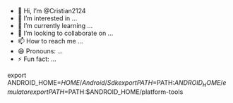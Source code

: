 - 👋 Hi, I’m @Cristian2124
- 👀 I’m interested in ...
- 🌱 I’m currently learning ...
- 💞️ I’m looking to collaborate on ...
- 📫 How to reach me ...
- 😄 Pronouns: ...
- ⚡ Fun fact: ...

<!---
Cristian2124/Cristian2124 is a ✨ special ✨ repository because its `README.md` (this file) appears on your GitHub profile.
You can click the Preview link to take a look at your changes.
--->
export ANDROID_HOME=$HOME/Android/Sdk
export PATH=$PATH:$ANDROID_HOME/emulator
export PATH=$PATH:$ANDROID_HOME/platform-tools
